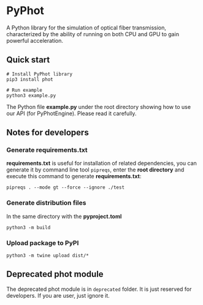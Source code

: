 # PyPhot

A Python library for the simulation of optical fiber transmission, characterized by the ability of running on both CPU and GPU to gain powerful acceleration.

## Quick start

```shell
# Install PyPhot library
pip3 install phot

# Run example
python3 example.py
```

The Python file **example.py** under the root directory showing how to use our API (for PyPhotEngine). Please read it carefully.


## Notes for developers

### Generate requirements.txt

**requirements.txt** is useful for installation of related dependencies, you can generate it by command line tool `pipreqs`, enter the **root directory** and execute this command to generate **requirements.txt**:

```shell
pipreqs . --mode gt --force --ignore ./test
```

### Generate distribution files

In the same directory with the **pyproject.toml**

```shell
python3 -m build
```

### Upload package to PyPI

```shell
python3 -m twine upload dist/*
```


## Deprecated phot module

The deprecated phot module is in `deprecated` folder. It is just reserved for developers. If you are user, just ignore it.

